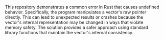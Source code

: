 This repository demonstrates a common error in Rust that causes undefined behavior. Specifically, the program manipulates a vector's raw pointer directly. This can lead to unexpected results or crashes because the vector's internal representation may be changed in ways that violate memory safety. The solution provides a safer approach using standard library functions that maintain the vector's internal consistency.